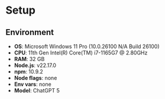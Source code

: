 # Setup

## Environment

- **OS**: Microsoft Windows 11 Pro (10.0.26100 N/A Build 26100)
- **CPU**: 11th Gen Intel(R) Core(TM) i7-1165G7 @ 2.80GHz
- **RAM**: 32 GB  
- **Node.js**: v22.17.0  
- **npm**: 10.9.2
- **Node flags**: none  
- **Env vars**: none  
- **Model**: ChatGPT 5